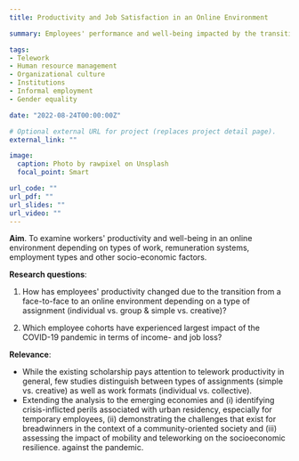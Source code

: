 ```yaml
---
title: Productivity and Job Satisfaction in an Online Environment

summary: Employees' performance and well-being impacted by the transition to an online environment due to the COVID-19 pandemic

tags:
- Telework
- Human resource management
- Organizational culture
- Institutions
- Informal employment
- Gender equality

date: "2022-08-24T00:00:00Z"

# Optional external URL for project (replaces project detail page).
external_link: ""

image:
  caption: Photo by rawpixel on Unsplash
  focal_point: Smart

url_code: ""
url_pdf: ""
url_slides: ""
url_video: ""
---
```


**Aim**. To examine workers' productivity and well-being in an online environment depending on types of work, remuneration systems, employment types and other socio-economic factors.


**Research questions**:

1. How has employees' productivity changed due to the transition from a face-to-face to an online environment depending on a type of assignment (individual vs. group \& simple vs. creative)?

2. Which employee cohorts have experienced largest impact of the COVID-19 pandemic in terms of income- and job loss?


**Relevance**:
- While the existing scholarship pays attention to telework productivity in general, few studies distinguish between types of assignments (simple vs. creative) as well as work formats (individual vs. collective).
- Extending the analysis to the emerging economies and (i) identifying crisis-inflicted perils associated with urban residency, especially for temporary employees, (ii) demonstrating the challenges that exist for breadwinners in the context of a community-oriented society and (iii) assessing the impact of mobility and teleworking on the socioeconomic resilience.
against the pandemic. 